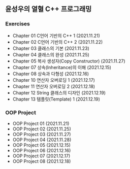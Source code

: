 ## 윤성우의 열혈 C++ 프로그래밍
### Exercises 
- Chapter 01 C언어 기반의 C++ 1 (2021.11.21)
- Chapter 02 C언어 기반의 C++ 2 (2021.11.22)
- Chapter 03 클래스의 기본 (2021.11.23)
- Chapter 04 클래스의 완성 (2021.11.25)
- Chapter 05 복사 생성자(Copy Constructor) (2021.11.27)
- Chapter 07 상속(Inheritance)의 이해 (2021.12.15)
- Chapter 08 상속과 다형성 (2021.12.16)
- Chapter 10 연산자 오버로딩 1 (2021.12.17)
- Chapter 11 연산자 오버로딩 2 (2021.12.18)
- Chapter 12 String 클래스의 디자인 (2021.12.19)
- Chapter 13 템플릿(Template) 1 (2021.12.19)

### OOP Project
- OOP Project 01 (2021.11.21)
- OOP Project 02 (2021.11.25)
- OOP Project 03 (2021.11.27)
- OOP Project 04 (2021.11.28)
- OOP Project 05 (2021.12.15)
- OOP Project 06 (2021.12.16)
- OOP Project 07 (2021.12.17)
- OOP Project 08 (2021.12.18)